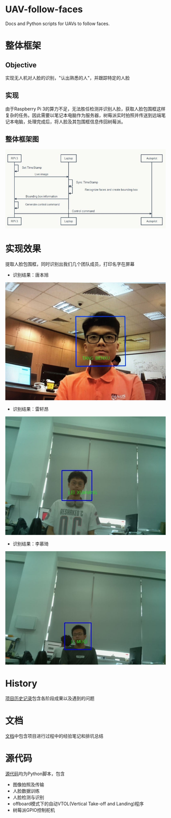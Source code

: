 # UAV-follow-faces

Docs and Python scripts for UAVs to follow faces.

# 整体框架
## Objective
实现无人机对人脸的识别，"认出熟悉的人"，并跟踪特定的人脸

## 实现
由于Raspberry Pi 3的算力不足，无法胜任检测并识别人脸，获取人脸包围框这样复杂的任务。因此需要以笔记本电脑作为服务器，树莓派实时拍照并传送到远端笔记本电脑，处理完成后，将人脸及其包围框信息传回树莓派。

## 整体框架图
![seq](./img/seq.JPG)

# 实现效果
提取人脸包围框，同时识别出我们几个团队成员，打印名字在屏幕
- 识别结果：唐本旭

<img src="./img/TANG_BENXU.JPEG" alt="drawing" width="700"/>

- 识别结果：雷轩昂

<img src="./img/LEI_XUANANG.jpg" alt="drawing" width="700"/>

- 识别结果：李慕琦

<img src="./img/LI_MUQI.jpg" alt="drawing" width="700"/>


# History
[项目历史记录](./project_history)包含各阶段成果以及遇到的问题

# 文档
[文档](./docs)中包含项目进行过程中的经验笔记和排坑总结

# 源代码
[源代码](./scripts)均为Python脚本，包含

- 图像拍照及传输
- 人脸数据训练
- 人脸检测与识别
- offboard模式下的自动VTOL(Vertical Take-off and Landing)程序
- 树莓派GPIO控制舵机
